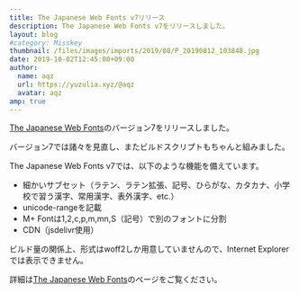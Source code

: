 ```yaml
---
title: The Japanese Web Fonts v7リリース
description: The Japanese Web Fonts v7をリリースしました。
layout: blog
#category: Misskey
thumbnail: /files/images/imports/2019/08/P_20190812_103848.jpg
date: 2019-10-02T12:45:00+09:00
author:
  name: aqz
  url: https://yuzulia.xyz/@aqz
  avatar: aqz
amp: true
---
```

[The Japanese Web Fonts](/The-Japanese-Web-Fonts/)のバージョン7をリリースしました。

バージョン7では諸々を見直し、またビルドスクリプトもちゃんと組みました。

The Japanese Web Fonts v7では、以下のような機能を備えています。

- 細かいサブセット（ラテン、ラテン拡張、記号、ひらがな、カタカナ、小学校で習う漢字、常用漢字、表外漢字、etc.）
- unicode-rangeを記載
- M+ Fontは1,2,c,p,m,mn,S（記号）で別のフォントに分割
- CDN（jsdelivr使用）

ビルド量の関係上、形式はwoff2しか用意していませんので、Internet Explorerでは表示できません。

詳細は[The Japanese Web Fonts](/The-Japanese-Web-Fonts/)のページをご覧ください。
